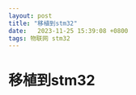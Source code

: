 ```yaml
---
layout: post
title: "移植到stm32" 
date:   2023-11-25 15:39:08 +0800
tags: 物联网 stm32
---
```


# 移植到stm32























